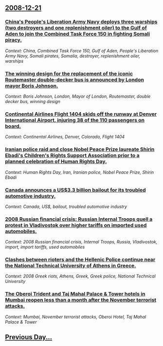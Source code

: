## [2008-12-21](/news/2008/12/21/index.md)

### [ China's People's Liberation Army Navy deploys three warships (two destroyers and one replenishment oiler) to the Gulf of Aden to join the Combined Task Force 150 in fighting Somali piracy. ](/news/2008/12/21/china-s-people-s-liberation-army-navy-deploys-three-warships-two-destroyers-and-one-replenishment-oiler-to-the-gulf-of-aden-to-join-the-c.md)
_Context: China, Combined Task Force 150, Gulf of Aden, People's Liberation Army Navy, Somali pirates, Somalia, destroyer, replenishment oiler, warships_

### [ The winning design for the replacement of the iconic Routemaster double-decker bus is announced by London mayor Boris Johnson. ](/news/2008/12/21/the-winning-design-for-the-replacement-of-the-iconic-routemaster-double-decker-bus-is-announced-by-london-mayor-boris-johnson.md)
_Context: Boris Johnson, London, Mayor of London, Routemaster, double decker bus, winning design_

### [ Continental Airlines Flight 1404 skids off the runway at Denver International Airport, injuring 38 of the 110 passengers on board.  ](/news/2008/12/21/continental-airlines-flight-1404-skids-off-the-runway-at-denver-international-airport-injuring-38-of-the-110-passengers-on-board.md)
_Context: Continental Airlines, Denver, Colorado, Flight 1404_

### [ Iranian police raid and close Nobel Peace Prize laureate Shirin Ebadi's Children's Rights Support Association prior to a planned celebration of Human Rights Day. ](/news/2008/12/21/iranian-police-raid-and-close-nobel-peace-prize-laureate-shirin-ebadi-s-children-s-rights-support-association-prior-to-a-planned-celebratio.md)
_Context: Human Rights Day, Iran, Iranian police, Nobel Peace Prize, Shirin Ebadi_

### [ Canada announces a US$3.3 billion bailout for its troubled automotive industry. ](/news/2008/12/21/canada-announces-a-us-3-3-billion-bailout-for-its-troubled-automotive-industry.md)
_Context: Canada, US$, bailout, troubled automotive industry_

### [ 2008 Russian financial crisis: Russian Internal Troops quell a protest in Vladivostok over higher tariffs on imported used automobiles. ](/news/2008/12/21/2008-russian-financial-crisis-russian-internal-troops-quell-a-protest-in-vladivostok-over-higher-tariffs-on-imported-used-automobiles.md)
_Context: 2008 Russian financial crisis, Internal Troops, Russia, Vladivostok, import, import tariffs, used automobiles_

### [ Clashes between rioters and the Hellenic Police continue near the National Technical University of Athens in Greece. ](/news/2008/12/21/clashes-between-rioters-and-the-hellenic-police-continue-near-the-national-technical-university-of-athens-in-greece.md)
_Context: 2008 Greek riots, Athens, Greek, Greek police, National Technical University_

### [ The Oberoi Trident and Taj Mahal Palace & Tower hotels in Mumbai reopen less than a month after the November terrorist attacks. ](/news/2008/12/21/the-oberoi-trident-and-taj-mahal-palace-tower-hotels-in-mumbai-reopen-less-than-a-month-after-the-november-terrorist-attacks.md)
_Context: Mumbai, November terrorist attacks, Oberoi Hotel, Taj Mahal Palace & Tower_

## [Previous Day...](/news/2008/12/20/index.md)

